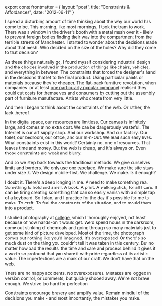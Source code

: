export const frontmatter = {
layout: "post",
title: "Constraints & Affordances",
date: "2012-06-11"
}



I spend a disturbing amount of time thinking about the way our world has come to
be. This morning, like most mornings, I took the tram to work. There was a
window in the driver's booth with a metal mesh over it - likely to prevent
foreign bodies finding their way into the compartment from the terrible streets
of Manchester. I started to wonder about the decisions made about that mesh. Who
decided on the size of the holes? Why did they come to that decision?

As these things naturally go, I found myself considering industrial design and
the choices involved in the production of things like chairs, vehicles, and
everything in between. The constraints that forced the designer's hand in the
decisions that let to the final product. Using particular paints or materials
because they're cheaper. The flat-pack furniture revolution, when companies (or
at least [one particularly popular company](http://ikea.com)) realised they
could cut costs for themselves and consumers by cutting out the assembly part of
furniture manufacture. Artists who create from very little.

And then I began to think about the constraints of the web. Or rather, the lack
thereof.

In the digital space, our resources are limitless. Our canvas is infinitely
large, and comes at no extra cost. We can be dangerously wasteful. The Internet
is our art supply shop. And our workshop. And our factory. Our toilet, our
bedroom, our office, and our In-n-Out. We lead such easy lives. What constraints
exist in this world? Certainly not one of resources. That leaves time and money.
But the web is cheap, and it's always on. Even those constraints are weak and
blurry.

And so we step back towards the traditional methods. We give ourselves limits
and borders. We only use one typeface. We make sure the site stays under size X.
We design mobile-first. We challenge. We make. Is it enough?

I doubt it. There's a deep longing in me. A need to make something real.
Something to hold and smell. A book. A print. A walking stick, for all I care.
It can be tiring creating something that can so easily vanish with a simple tap
of a keyboard. So I plan, and I practice for the day it's possible for me to
make. To craft. To feel the constraints of the situation, and to mould them into
a product.

I studied photography at [college](http://www.camsfc.ac.uk), which I thoroughly
enjoyed, not least because of how hands-on it would get. We'd spend hours in the
darkroom, come out stinking of chemicals and going through so many materials
just to get some kind of picture developed. Most of the time, the photograph
comes out nothing like you'd imagined. It's overexposed. Or there's so much dust
on the thing you couldn't tell it was taken in this century. But no matter how
bad the results, the time and care and process behind it gives it a worth so
profound that you share it with pride regardless of its artistic value. The
imperfections are a mark of our craft. We don't have that on the web.

There are no happy accidents. No overexposures. Mistakes are logged in version
control, or comments, but quickly shooed away. We're not brave enough. We strive
too hard for perfection.

Constraints encourage bravery and amplify value. Remain mindful of the decisions
you make - and most importantly, the mistakes you make.
